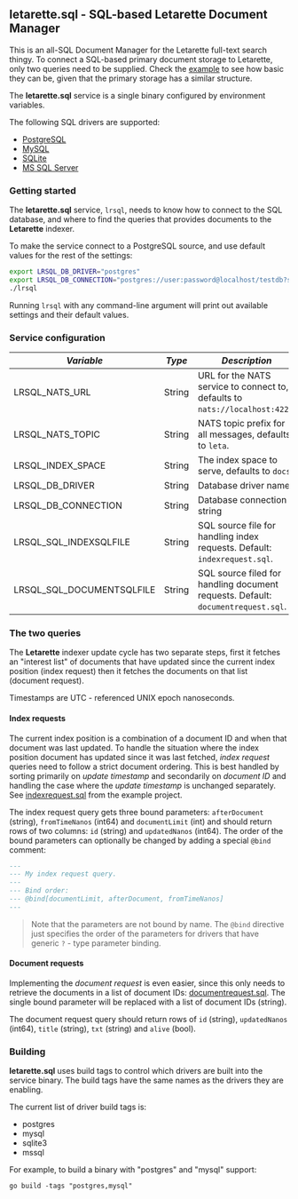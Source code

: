 ## letarette.sql - SQL-based Letarette Document Manager

This is an all-SQL Document Manager for the Letarette full-text search thingy.
To connect a SQL-based primary document storage to Letarette, only two queries need to be supplied.
Check the [example](./example) to see how basic they can be, given that the primary storage has a similar structure.

The **letarette.sql** service is a single binary configured by environment variables.

The following SQL drivers are supported:

* [PostgreSQL](https://github.com/lib/pq)
* [MySQL](https://github.com/go-sql-driver/mysql/)
* [SQLite](github.com/mattn/go-sqlite3)
* [MS SQL Server](https://github.com/denisenkom/go-mssqldb)

### Getting started

The **letarette.sql** service, `lrsql`, needs to know how to connect to the SQL database, and where to find the queries that provides documents to the **Letarette** indexer.

To make the service connect to a PostgreSQL source, and use default values for the rest of the settings:
```sh
export LRSQL_DB_DRIVER="postgres"
export LRSQL_DB_CONNECTION="postgres://user:password@localhost/testdb?sslmode=verify-full"
./lrsql
```

Running `lrsql` with any command-line argument will print out available settings and their default values.

### Service configuration

|*Variable* |*Type* |*Description* |
|---|---|---|
|LRSQL_NATS_URL|String|URL for the NATS service to connect to, defaults to `nats://localhost:4222`.|
|LRSQL_NATS_TOPIC|String|NATS topic prefix for all messages, defaults to `leta`.|
|LRSQL_INDEX_SPACE|String|The index space to serve, defaults to `docs`.|
|LRSQL_DB_DRIVER|String|Database driver name|
|LRSQL_DB_CONNECTION|String|Database connection string|
|LRSQL_SQL_INDEXSQLFILE|String|SQL source file for handling index requests. Default: `indexrequest.sql`.|
|LRSQL_SQL_DOCUMENTSQLFILE|String|SQL source filed for handling document requests. Default: `documentrequest.sql`.|

### The two queries

The **Letarette** indexer update cycle has two separate steps, first it fetches an "interest list" of documents that have updated since the current index position (index request) then it fetches the documents on that list (document request).

Timestamps are UTC - referenced UNIX epoch nanoseconds.

#### Index requests

The current index position is a combination of a document ID and when that document was last updated.
To handle the situation where the index position document has updated since it was last fetched, *index request* queries need to follow a strict document ordering. This is best handled by sorting primarily on *update timestamp* and secondarily on *document ID* and handling the case where the *update timestamp* is unchanged separately. See [indexrequest.sql](example/indexrequest.sql) from the example project.

The index request query gets three bound parameters: `afterDocument` (string), `fromTimeNanos` (int64) and `documentLimit` (int) and should return rows of two columns: `id` (string) and `updatedNanos` (int64). The order of the bound parameters can optionally be changed by adding a special `@bind` comment:

```sql
---
--- My index request query.
---
--- Bind order:
--- @bind[documentLimit, afterDocument, fromTimeNanos]
---
```

> Note that the parameters are not bound by name. The `@bind` directive just specifies the order of the parameters for drivers that have generic `?` - type parameter binding.

#### Document requests

Implementing the *document request* is even easier, since this only needs to retrieve the documents in a list of document IDs: [documentrequest.sql](example/documentrequest.sql). The single bound parameter will be replaced with a list of document IDs (string).

The document request query should return rows of `id` (string), `updatedNanos` (int64), `title` (string), `txt` (string) and `alive` (bool).

### Building

**letarette.sql** uses build tags to control which drivers are built into the service binary. The build tags have the same names as the drivers they are enabling.

The current list of driver build tags is:
* postgres
* mysql
* sqlite3
* mssql

For example, to build a binary with "postgres" and "mysql" support:
```
go build -tags "postgres,mysql"
```

